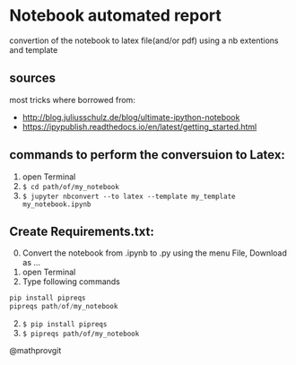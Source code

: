 # Notebook automated report

convertion of the notebook to latex file(and/or pdf) using a nb extentions and template

## sources

most tricks where borrowed from:
- http://blog.juliusschulz.de/blog/ultimate-ipython-notebook
- https://ipypublish.readthedocs.io/en/latest/getting_started.html


## commands to perform the conversuion to Latex:

1. open Terminal
2. ```$ cd path/of/my_notebook ```
3. ```$ jupyter nbconvert --to latex --template my_template my_notebook.ipynb ```

## Create Requirements.txt:
0. Convert the notebook from .ipynb to .py using the menu File, Download as ...
1. open Terminal
2. Type following commands
```Python
pip install pipreqs
pipreqs path/of/my_notebook
```


2.  ```$ pip install pipreqs ```
3. ```$ pipreqs path/of/my_notebook ```


@mathprovgit



